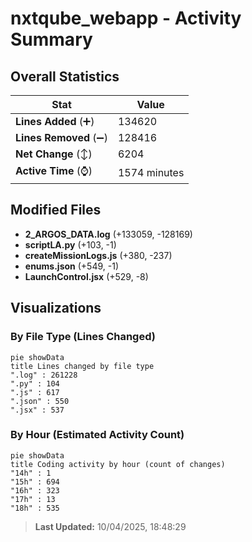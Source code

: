 # nxtqube_webapp - Activity Summary 

## Overall Statistics

| Stat                   | Value                                                             |
| ---------------------- | ----------------------------------------------------------------- |
| **Lines Added** (➕)   | 134620                                          |
| **Lines Removed** (➖) | 128416                                        |
| **Net Change** (↕)    | 6204                |
| **Active Time** (⌚)   | 1574 minutes |


## Modified Files
- **2_ARGOS_DATA.log** (+133059, -128169)
- **scriptLA.py** (+103, -1)
- **createMissionLogs.js** (+380, -237)
- **enums.json** (+549, -1)
- **LaunchControl.jsx** (+529, -8)

## Visualizations

### By File Type (Lines Changed)

```mermaid
pie showData
title Lines changed by file type
".log" : 261228
".py" : 104
".js" : 617
".json" : 550
".jsx" : 537
```

### By Hour (Estimated Activity Count)

```mermaid
pie showData
title Coding activity by hour (count of changes)
"14h" : 1
"15h" : 694
"16h" : 323
"17h" : 13
"18h" : 535
```


> **Last Updated:** 10/04/2025, 18:48:29